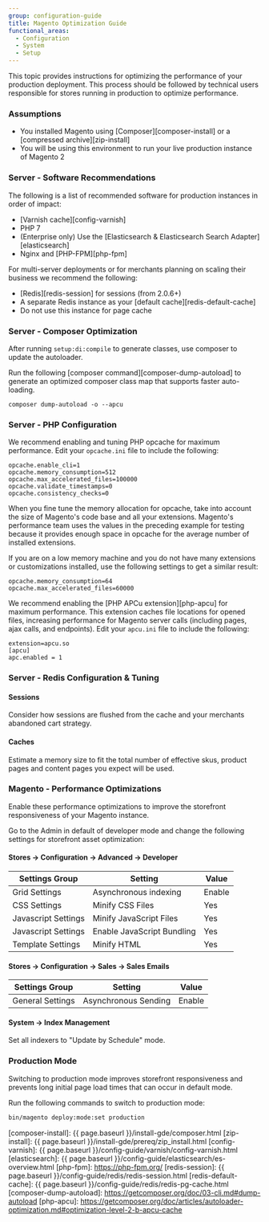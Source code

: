 ```yaml
---
group: configuration-guide
title: Magento Optimization Guide
functional_areas:
  - Configuration
  - System
  - Setup
---
```


This topic provides instructions for optimizing the performance of your production deployment.
This process should be followed by technical users responsible for stores running in production to optimize performance.

### Assumptions

*	You installed Magento using [Composer][composer-install] or a [compressed archive][zip-install]
*	You will be using this environment to run your live production instance of Magento 2

### Server - Software Recommendations

The following is a list of recommended software for production instances in order of impact:

* [Varnish cache][config-varnish]
* PHP 7
* (Enterprise only) Use the [Elasticsearch & Elasticsearch Search Adapter][elasticsearch]
*	Nginx and [PHP-FPM][php-fpm]

For multi-server deployments or for merchants planning on scaling their business we recommend the following:

*	[Redis][redis-session] for sessions (from 2.0.6+)
*	A separate Redis instance as your [default cache][redis-default-cache]
  *	Do not use this instance for page cache

### Server - Composer Optimization

After running `setup:di:compile` to generate classes, use composer to update the autoloader.

Run the following [composer command][composer-dump-autoload] to generate an optimized composer class map that supports faster auto-loading.

	composer dump-autoload -o --apcu

### Server - PHP Configuration

We recommend enabling and tuning PHP opcache for maximum performance.
Edit your `opcache.ini` file to include the following:

	opcache.enable_cli=1
	opcache.memory_consumption=512
	opcache.max_accelerated_files=100000
	opcache.validate_timestamps=0
	opcache.consistency_checks=0

When you fine tune the memory allocation for opcache, take into account the size of Magento's code base and all your extensions.
Magento's performance team uses the values in the preceding example for testing because it provides enough space in opcache for the average number of installed extensions.  

If you are on a low memory machine and you do not have many extensions or customizations installed, use the following settings to get a similar result:

	opcache.memory_consumption=64
	opcache.max_accelerated_files=60000

We recommend enabling the [PHP APCu extension][php-apcu] for maximum performance. This extension caches file locations for opened files, increasing performance for Magento server calls (including pages, ajax calls, and endpoints).
Edit your `apcu.ini` file to include the following:

	extension=apcu.so
	[apcu]
	apc.enabled = 1

### Server - Redis Configuration & Tuning

#### Sessions

Consider how sessions are flushed from the cache and your merchants abandoned cart strategy.

#### Caches

Estimate a memory size to fit the total number of effective skus, product pages and content pages you expect will be used.

### Magento - Performance Optimizations

Enable these performance optimizations to improve the storefront responsiveness of your Magento instance.


Go to the Admin in default of developer mode and change the following settings for storefront asset optimization:

#### Stores -> Configuration -> Advanced -> Developer

| Settings Group      | Setting                    | Value  |
| ------------------- | -------------------------- | ------ |
| Grid Settings       | Asynchronous indexing      | Enable |
| CSS Settings        | Minify CSS Files           | Yes    |
| Javascript Settings | Minify JavaScript Files    | Yes    |
| Javascript Settings | Enable JavaScript Bundling | Yes    |
| Template Settings   | Minify HTML                | Yes    |

#### Stores -> Configuration -> Sales -> Sales Emails

| Settings Group   | Setting              | Value  |
| ---------------- | -------------------- | ------ |
| General Settings | Asynchronous Sending | Enable |

#### System -> Index Management

Set all indexers to "Update by Schedule" mode.

### Production Mode

Switching to production mode improves storefront responsiveness and prevents long initial page load times that can occur in default mode.

Run the following commands to switch to production mode:

```bash
bin/magento deploy:mode:set production
```

[composer-install]: {{ page.baseurl }}/install-gde/composer.html
[zip-install]: {{ page.baseurl }}/install-gde/prereq/zip_install.html
[config-varnish]: {{ page.baseurl }}/config-guide/varnish/config-varnish.html
[elasticsearch]: {{ page.baseurl }}/config-guide/elasticsearch/es-overview.html
[php-fpm]: https://php-fpm.org/
[redis-session]: {{ page.baseurl }}/config-guide/redis/redis-session.html
[redis-default-cache]: {{ page.baseurl }}/config-guide/redis/redis-pg-cache.html
[composer-dump-autoload]: https://getcomposer.org/doc/03-cli.md#dump-autoload
[php-apcu]: https://getcomposer.org/doc/articles/autoloader-optimization.md#optimization-level-2-b-apcu-cache
